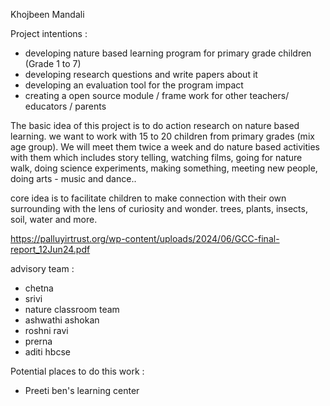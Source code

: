 Khojbeen Mandali


Project intentions : 

- developing nature based learning program for primary grade children (Grade 1 to 7)
- developing research questions and write papers about it 
- developing an evaluation tool for the program impact 
- creating a open source module / frame work for other teachers/ educators / parents 


The basic idea of this project is to do action research on nature based learning. we want to work with 15 to 20 children from primary grades (mix age group). We will meet them twice a week and do nature based activities with them which includes story telling, watching films, going for nature walk, doing science experiments, making something, meeting new people, doing arts - music and dance.. 

core idea is to facilitate children to make connection with their own surrounding with the lens of curiosity and wonder. 
trees, plants, insects, soil, water and more.


https://palluyirtrust.org/wp-content/uploads/2024/06/GCC-final-report_12Jun24.pdf

advisory team : 

- chetna 
- srivi 
- nature classroom team 
- ashwathi ashokan 
- roshni ravi 
- prerna 
- aditi hbcse 

Potential places to do this work :

- Preeti ben's learning center 

